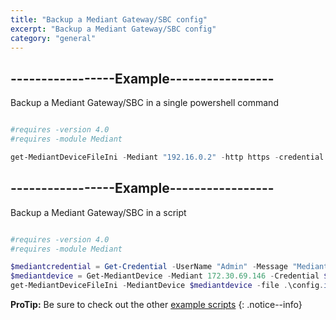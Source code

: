 ```yaml
---
title: "Backup a Mediant Gateway/SBC config"
excerpt: "Backup a Mediant Gateway/SBC config"
category: "general"
---
```


## -----------------Example-----------------
Backup a Mediant Gateway/SBC in a single powershell command

```powershell

#requires -version 4.0
#requires -module Mediant

get-MediantDeviceFileIni -Mediant "192.16.0.2" -http https -credential (get-credential) -file .\config.ini

```

## -----------------Example-----------------
Backup a Mediant Gateway/SBC in a script

```powershell

#requires -version 4.0
#requires -module Mediant

$mediantcredential = Get-Credential -UserName "Admin" -Message "Mediant Credential"
$mediantdevice = Get-MediantDevice -Mediant 172.30.69.146 -Credential $mediantcredential -Http http
get-MediantDeviceFileIni -MediantDevice $mediantdevice -file .\config.ini

```

**ProTip:** Be sure to check out the other [example scripts]({{site.base}}{{site.baseurl}}/scripts/) 
{: .notice--info}
